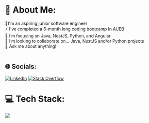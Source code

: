 # 💫 About Me:
🔭I'm an aspiring junior software engineer<br>⚡ I've completed a 6-month long coding bootcamp in AUEB<br>🌱 I’m focusing on Java, NestJS, Python, and Angular<br>👯 I’m looking to collaborate on... Java, NestJS and/or Python projects<br>💬 Ask me about anything!<br><br>


## 🌐 Socials:
[![LinkedIn](https://img.shields.io/badge/LinkedIn-%230077B5.svg?logo=linkedin&logoColor=white)](https://linkedin.com/in/ioannis-papachimonas-2286a9101) [![Stack Overflow](https://img.shields.io/badge/-Stackoverflow-FE7A16?logo=stack-overflow&logoColor=white)](https://stackoverflow.com/users/19923565) 

# 💻 Tech Stack:
<a href="https://skillicons.dev">
    <img src="https://skillicons.dev/icons?i=angular,bash,bootstrap,css,docker,fastapi,flask,git,hibernate,html,java,js,maven,mongodb,mysql,nestjs,nodejs,postgres,postman,py,rust,spring,sklearn,ts" />
  </a>


